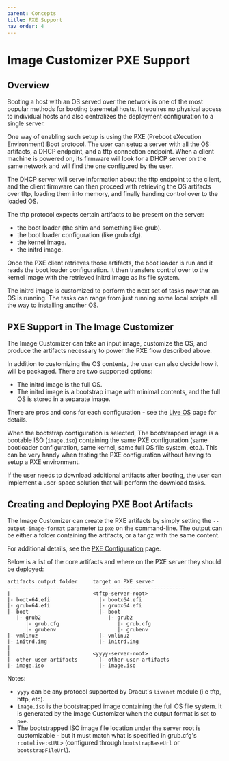 ```yaml
---
parent: Concepts
title: PXE Support
nav_order: 4
---
```


# Image Customizer PXE Support

## Overview

Booting a host with an OS served over the network is one of the most popular
methods for booting baremetal hosts. It requires no physical access to individual
hosts and also centralizes the deployment configuration to a single server.

One way of enabling such setup is using the PXE (Preboot eXecution Environment)
Boot protocol. The user can setup a server with all the OS artifacts, a DHCP
endpoint, and a tftp connection endpoint. When a client machine is powered on,
its firmware will look for a DHCP server on the same network and will find the
one configured by the user.

The DHCP server will serve information about the tftp endpoint to the client,
and the client firmware can then proceed with retrieving the OS artifacts over
tftp, loading them into memory, and finally handing control over to the
loaded OS.

The tftp protocol expects certain artifacts to be present on the server:

- the boot loader (the shim and something like grub).
- the boot loader configuration (like grub.cfg).
- the kernel image.
- the initrd image.

Once the PXE client retrieves those artifacts, the boot loader is run and it
reads the boot loader configuration. It then transfers control over to the
kernel image with the retrieved initrd image as its file system.

The initrd image is customized to perform the next set of tasks now that an
OS is running. The tasks can range from just running some local scripts all
the way to installing another OS.

## PXE Support in The Image Customizer

The Image Customizer can take an input image, customize the OS, and produce
the artifacts necessary to power the PXE flow described above.

In addition to customizing the OS contents, the user can also decide how it
will be packaged. There are two supported options:
- The initrd image is the full OS.
- The initrd image is a bootstrap image with minimal contents, and the full
  OS is stored in a separate image.

There are pros and cons for each configuration - see the [Live OS](./liveos.md)
page for details.

When the bootstrap configuration is selected, The bootstrapped image is a 
bootable ISO (`image.iso`) containing the same PXE configuration (same bootloader
configuration, same kernel, same full OS file system, etc.). This can be very
handy when testing the PXE configuration without having to setup a PXE
environment.

If the user needs to download additional artifacts after booting, the user can
implement a user-space solution that will perform the download tasks.

## Creating and Deploying PXE Boot Artifacts

The Image Customizer can create the PXE artifacts by simply setting the `--output-image-format`
parameter to `pxe` on the command-line. The output can be either a folder containing
the artifacts, or a tar.gz with the same content.

For additional details, see the [PXE Configuration](../api/configuration/pxe.md)
page.

Below is a list of the core artifacts and where on the PXE server they should
be deployed:

```
artifacts output folder     target on PXE server
------------------------    ------------------------------
|                           <tftp-server-root>
|- bootx64.efi                |- bootx64.efi
|- grubx64.efi                |- grubx64.efi
|- boot                       |- boot
   |- grub2                      |- grub2
      |- grub.cfg                   |- grub.cfg
      |- grubenv                    |- grubenv
|- vmlinuz                    |- vmlinuz
|- initrd.img                 |- initrd.img
|
|                           <yyyy-server-root>
|- other-user-artifacts       |- other-user-artifacts
|- image.iso                  |- image.iso
```

Notes:

- `yyyy` can be any protocol supported by Dracut's `livenet` module (i.e
  tftp, http, etc).
- `image.iso` is the bootstrapped image containing the full OS file system. It
  is generated by the Image Customizer when the output format is set to `pxe`.
- The bootstrapped ISO image file location under the server root is customizable -
  but it must match what is specified in grub.cfg's `root=live:<URL>` (configured
  through `bootstrapBaseUrl` or `bootstrapFileUrl`).
